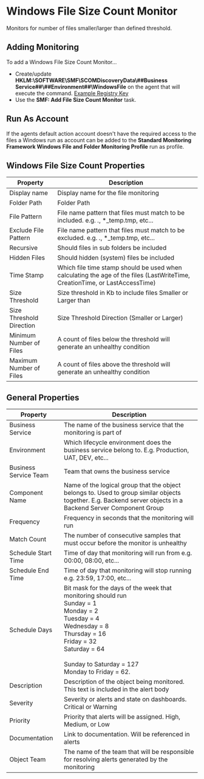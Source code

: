 ﻿
# Windows File Size Count Monitor
Monitors for number of files smaller/larger than defined threshold.

## Adding Monitoring

To add a Windows File Size Count Monitor...

* Create/update **HKLM:\SOFTWARE\SMF\SCOMDiscoveryData\\##Business Service##\\##Environment##\\WindowsFile** on the agent that will execute the command. [Example Registry Key](https://github.com/KeithRochester/Standard-Monitoring-Framework/blob/main/Documentation/Example%20Files/WindowsSizeAgentCount.Reg)
* Use the **SMF: Add File Size Count Monitor** task.

## Run As Account
If the agents default action account doesn't have the required access to the files a Windows run as account can be added to the **Standard Monitoring Framework Windows File and Folder Monitoring Profile** run as profile.                

## Windows File Size Count Properties 

|Property|Description|
|-|-|
|Display name|Display name for the file monitoring|
|Folder Path|Folder Path|
|File Pattern|File name pattern that files must match to be included. e.g. *.*, *_temp.tmp, etc...|
|Exclude File Pattern|File name pattern that files must match to be excluded. e.g. *.*, *_temp.tmp, etc...|
|Recursive|Should files in sub folders be included|
|Hidden Files|Should hidden (system) files be included|
|Time Stamp|Which file time stamp should be used when calculating the age of the files (LastWriteTime, CreationTime, or LastAccessTime) |
|Size Threshold|Size threshold  in Kb to include files Smaller or Larger than|
|Size Threshold Direction|Size Threshold Direction (Smaller or Larger)|
|Minimum Number of Files|A count of files below the threshold will generate an unhealthy condition|
|Maximum Number of Files|A count of files above the threshold will generate an unhealthy condition|

## General Properties

|Property|Description|
|-|-|
|Business Service|The name of the business service that the monitoring is part of|
|Environment|Which lifecycle environment does the business service belong to. E.g. Production, UAT, DEV, etc...|
|Business Service Team|Team that owns the business service|
|Component Name|Name of the logical group that the object belongs to. Used to group similar objects together. E.g. Backend server objects in a Backend Server Component Group|
|Frequency|Frequency in seconds that the monitoring will run|
|Match Count|The number of consecutive samples that must occur before the monitor is unhealthy|
|Schedule Start Time|Time of day that monitoring will run from e.g. 00:00, 08:00, etc...|
|Schedule End Time|Time of day that monitoring will stop running e.g. 23:59, 17:00, etc...|
|Schedule Days|Bit mask for the days of the week that monitoring should run<br>Sunday = 1<br>  Monday = 2 <br>Tuesday = 4<br>Wednesday = 8<br>Thursday = 16<br>Friday = 32<br>Saturday = 64<br><br>Sunday to Saturday = 127<br>Monday to Friday = 62.|
|Description|Description of the object being monitored. This text is included in the alert body|
|Severity|Severity or alerts and state on dashboards. Critical or Warning|
|Priority|Priority that alerts will be assigned. High, Medium, or Low|
|Documentation|Link to documentation. Will be referenced in alerts|
|Object Team|The name of the team that will be responsible for resolving alerts generated by the monitoring|
